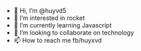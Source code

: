 - 👋 Hi, I’m @huyvd5
- 👀 I’m interested in rocket
- 🌱 I’m currently learning Javascript
- 💞️ I’m looking to collaborate on technology
- 📫 How to reach me fb/huyxvd

<!---
huyvd5/huyvd5 is a ✨ special ✨ repository because its `README.md` (this file) appears on your GitHub profile.
You can click the Preview link to take a look at your changes.
--->
